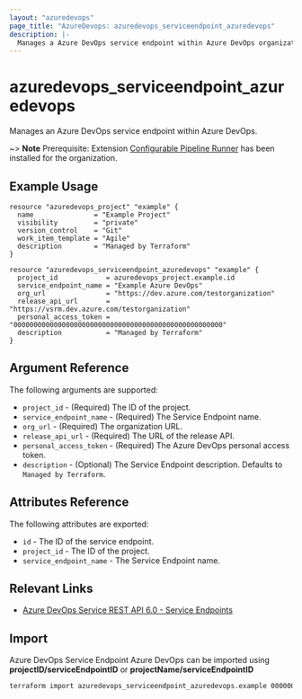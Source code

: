 ```yaml
---
layout: "azuredevops"
page_title: "AzureDevops: azuredevops_serviceendpoint_azuredevops"
description: |-
  Manages a Azure DevOps service endpoint within Azure DevOps organization.
---
```


# azuredevops_serviceendpoint_azuredevops

Manages an Azure DevOps service endpoint within Azure DevOps.

~> **Note** Prerequisite: Extension [Configurable Pipeline Runner](https://marketplace.visualstudio.com/items?itemName=CSE-DevOps.RunPipelines) has been installed for the organization. 

## Example Usage

```hcl
resource "azuredevops_project" "example" {
  name               = "Example Project"
  visibility         = "private"
  version_control    = "Git"
  work_item_template = "Agile"
  description        = "Managed by Terraform"
}

resource "azuredevops_serviceendpoint_azuredevops" "example" {
  project_id            = azuredevops_project.example.id
  service_endpoint_name = "Example Azure DevOps"
  org_url               = "https://dev.azure.com/testorganization"
  release_api_url       = "https://vsrm.dev.azure.com/testorganization"
  personal_access_token = "0000000000000000000000000000000000000000000000000000"
  description           = "Managed by Terraform"
}
```

## Argument Reference

The following arguments are supported:

- `project_id` - (Required) The ID of the project.
- `service_endpoint_name` - (Required) The Service Endpoint name.
- `org_url` - (Required) The organization URL.
- `release_api_url` - (Required) The URL of the release API.
- `personal_access_token` - (Required) The Azure DevOps personal access token.
- `description` - (Optional) The Service Endpoint description. Defaults to `Managed by Terraform`.

## Attributes Reference

The following attributes are exported:

- `id` - The ID of the service endpoint.
- `project_id` - The ID of the project.
- `service_endpoint_name` - The Service Endpoint name.

## Relevant Links

- [Azure DevOps Service REST API 6.0 - Service Endpoints](https://docs.microsoft.com/en-us/rest/api/azure/devops/serviceendpoint/endpoints?view=azure-devops-rest-6.0)

## Import

Azure DevOps Service Endpoint Azure DevOps can be imported using **projectID/serviceEndpointID** or **projectName/serviceEndpointID**

```sh
terraform import azuredevops_serviceendpoint_azuredevops.example 00000000-0000-0000-0000-000000000000/00000000-0000-0000-0000-000000000000
```
